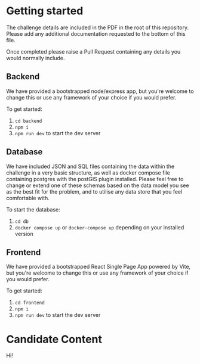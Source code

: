 # Getting started

The challenge details are included in the PDF in the root of this repository. Please add any additional documentation requested to the bottom of this file.

Once completed please raise a Pull Request containing any details you would normally include.

## Backend

We have provided a bootstrapped node/express app, but you're welcome to change this or use any framework of your choice if you would prefer.

To get started:

1. `cd backend`
1. `npm i`
1. `npm run dev` to start the dev server

## Database

We have included JSON and SQL files containing the data within the challenge in a very basic structure, as well as docker compose file containing postgres with the postGIS plugin installed. Please feel free to change or extend one of these schemas based on the data model you see as the best fit for the problem, and to utilise any data store that you feel comfortable with.

To start the database:

1. `cd db`
1. `docker compose up` or `docker-compose up` depending on your installed version

## Frontend

We have provided a bootstrapped React Single Page App powered by Vite, but you're welcome to change this or use any framework of your choice if you would prefer.

To get started:

1. `cd frontend`
1. `npm i`
1. `npm run dev` to start the dev server

# Candidate Content

Hi!
